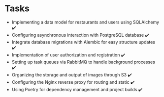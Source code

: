 # Tasks
- Implementing a data model for restaurants and users using SQLAlchemy ✔️
- Configuring asynchronous interaction with PostgreSQL database ✔️
- Integrate database migrations with Alembic for easy structure updates ✔️
- Implementation of user authorization and registration ✔️
- Setting up task queues via RabbitMQ to handle background processes ✔️
- Organizing the storage and output of images through S3 ✔️
- Configuring the Nginx reverse proxy for routing and static ✔️
- Using Poetry for dependency management and project builds ✔️




